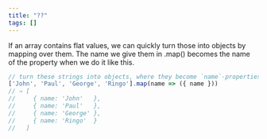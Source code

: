 ```yaml
---
title: "??"
tags: []
---
```

If an array contains flat values, we can quickly turn those into objects by mapping over them. The name we give them in .map() becomes the name of the property when we do it like this.

```js
// turn these strings into objects, where they become `name`-properties
['John', 'Paul', 'George', 'Ringo'].map(name => ({ name }))
// ⇒ [
//     { name: 'John'   },
//     { name: 'Paul'   },
//     { name: 'George' },
//     { name: 'Ringo'  }
//   ]
```
